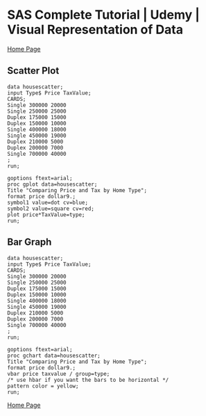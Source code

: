 # SAS Complete Tutorial | Udemy | Visual Representation of Data

[Home Page](https://github.com/JoeWadford/SAS-Complete-Tutorial)

## Scatter Plot

	data housescatter;
	input Type$ Price TaxValue;
	CARDS;
	Single 300000 20000
	Single 250000 25000
	Duplex 175000 15000
	Duplex 150000 10000
	Single 400000 18000
	Single 450000 19000
	Duplex 210000 5000
	Duplex 200000 7000
	Single 700000 40000
	; 
	run;

	goptions ftext=arial;
	proc gplot data=housescatter;
	Title "Comparing Price and Tax by Home Type";
	format price dollar9.;
	symbol1 value=dot cv=blue;
	symbol2 value=square cv=red;
	plot price*TaxValue=type;
	run;

## Bar Graph

	data housescatter;
	input Type$ Price TaxValue;
	CARDS;
	Single 300000 20000
	Single 250000 25000
	Duplex 175000 15000
	Duplex 150000 10000
	Single 400000 18000
	Single 450000 19000
	Duplex 210000 5000
	Duplex 200000 7000
	Single 700000 40000
	; 
	run;

	goptions ftext=arial;
	proc gchart data=housescatter;
	Title "Comparing Price and Tax by Home Type";
	format price dollar9.;
	vbar price taxvalue / group=type;
	/* use hbar if you want the bars to be horizontal */
	pattern color = yellow;
	run;

[Home Page](https://github.com/JoeWadford/SAS-Complete-Tutorial)